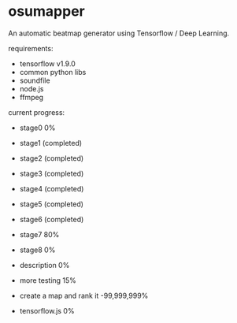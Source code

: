 # osumapper
An automatic beatmap generator using Tensorflow / Deep Learning.

requirements:
- tensorflow v1.9.0
- common python libs
- soundfile
- node.js
- ffmpeg

current progress:

- stage0 0%
- stage1 (completed)
- stage2 (completed)
- stage3 (completed)
- stage4 (completed)
- stage5 (completed)
- stage6 (completed)
- stage7 80%
- stage8 0%

- description 0%
- more testing 15%
- create a map and rank it -99,999,999%

- tensorflow.js 0%
